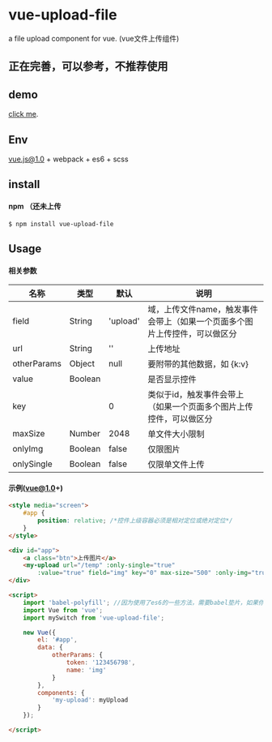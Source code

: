 # vue-upload-file

a file upload component for vue. (vue文件上传组件)

## 正在完善，可以参考，不推荐使用

## demo

[click me](http://dai-siki.github.io/vue-upload-file/example/demo.html).


## Env

vue.js@1.0 + webpack + es6 + scss


## install

#### npm （还未上传

```shell
$ npm install vue-upload-file
```

## Usage

#### 相关参数

| 名称              | 类型               | 默认             | 说明                                         |
| ----------------- | ----------------- | ---------------- | --------------------------------------------- |
| field             | String            | 'upload'                 | 域，上传文件name，触发事件会带上（如果一个页面多个图片上传控件，可以做区分    |
| url             | String            |  ''                | 上传地址    |
| otherParams             | Object            |  null                | 要附带的其他数据，如 {k:v}    |
| value             | Boolean            |                  | 是否显示控件    |
| key             |             |   0               | 类似于id，触发事件会带上（如果一个页面多个图片上传控件，可以做区分    |
| maxSize             | Number            |  2048                | 单文件大小限制    |
| onlyImg             | Boolean            |  false                | 仅限图片    |
| onlySingle             | Boolean            | false                 | 仅限单文件上传    |



#### 示例(vue@1.0+)

```html
<style media="screen">
	#app {
		position: relative; /*控件上级容器必须是相对定位或绝对定位*/
	}
</style>

<div id="app">
	<a class="btn">上传图片</a>
	<my-upload url="/temp" :only-single="true"
		:value="true" field="img" key="0" max-size="500" :only-img="true" :other-params="otherParams"></my-upload>
</div>

<script>
	import 'babel-polyfill'; //因为使用了es6的一些方法，需要babel垫片，如果你项目中已有相关兼容性方案，可忽略
	import Vue from 'vue';
	import mySwitch from 'vue-upload-file';

	new Vue({
		el: '#app',
		data: {
			otherParams: {
				token: '123456798',
				name: 'img'
			}
		},
		components: {
			'my-upload': myUpload
		}
	});

</script>


```
